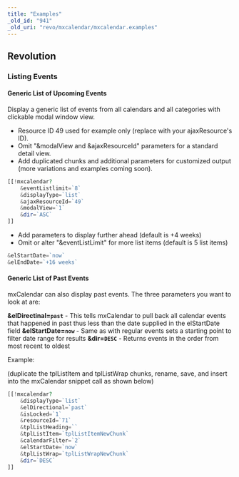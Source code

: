 ```yaml
---
title: "Examples"
_old_id: "941"
_old_uri: "revo/mxcalendar/mxcalendar.examples"
---
```


## Revolution

### Listing Events

#### Generic List of Upcoming Events

Display a generic list of events from all calendars and all categories with clickable modal window view.

- Resource ID 49 used for example only (replace with your ajaxResource's ID).
- Omit "&modalView and &ajaxResourceId" parameters for a standard detail view.
- Add duplicated chunks and additional parameters for customized output (more variations and examples coming soon).

``` php
[[!mxcalendar?
    &eventListlimit=`8`
    &displayType=`list`
    &ajaxResourceId=`49`
    &modalView=`1`
    &dir=`ASC`
]]
```

- Add parameters to display further ahead (default is +4 weeks)
- Omit or alter "&eventListLimit" for more list items (default is 5 list items)

``` php
&elStartDate=`now`
&elEndDate=`+16 weeks`
```

#### Generic List of Past Events

mxCalendar can also display past events. The three parameters you want to look at are:

**&elDirectinal=`past`** - This tells mxCalendar to pull back all calendar events that happened in past thus less than the date supplied in the elStartDate field
**&elStartDate=`now`** - Same as with regular events sets a starting point to filter date range for results
**&dir=`DESC`** - Returns events in the order from most recent to oldest

Example:

(duplicate the tplListItem and tplListWrap chunks, rename, save, and insert into the mxCalendar snippet call as shown below)

``` php
[[!mxcalendar?
    &displayType=`list`
    &elDirectional=`past`
    &isLocked=`1`
    &resourceId=`71`
    &tplListHeading=``
    &tplListItem=`tplListItemNewChunk`
    &calendarFilter=`2`
    &elStartDate=`now`
    &tplListWrap=`tplListWrapNewChunk`
    &dir=`DESC`
]]
```
